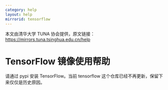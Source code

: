 ```yaml
---
category: help
layout: help
mirrorid: tensorflow
---
```


本文由清华大学 TUNA 协会提供，原文链接：<https://mirrors.tuna.tsinghua.edu.cn/help>


# TensorFlow 镜像使用帮助

请通过 pypi 安装 TensorFlow。当前 tensorflow 这个仓库已经不再更新，保留下来仅仅是历史原因。

